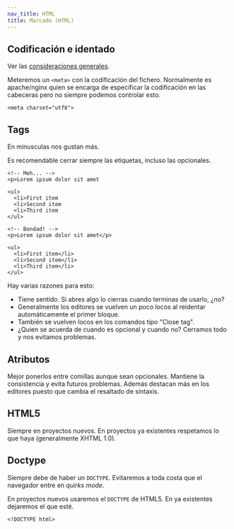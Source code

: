 ```yaml
---
nav_title: HTML
title: Marcado (HTML)
---
```


## Codificación e identado

Ver las [consideraciones generales](/guides/general.html).

Meteremos un `<meta>` con la codificación del fichero. Normalmente es apache/nginx quien se encarga
de especificar la codificación en las cabeceras pero no siempre podemos controlar esto.

    <meta charset="utf8">

## Tags

En minusculas nos gustan más.

Es recomendable cerrar siempre las etiquetas, incluso las opcionales.

    <!-- Meh... -->
    <p>Lorem ipsum dolor sit amet

    <ul>
      <li>First item
      <li>Second item
      <li>Third item
    </ul>

    <!-- Bondad! -->
    <p>Lorem ipsum dolor sit amet</p>

    <ul>
      <li>First item</li>
      <li>Second item</li>
      <li>Third item</li>
    </ul>

Hay varias razones para esto:

- Tiene sentido. Si abres algo lo cierras cuando terminas de usarlo, ¿no?
- Generalmente los editores se vuelven un poco locos al reidentar automáticamente el primer bloque.
- También se vuelven locos en los comandos tipo "Close tag".
- ¿Quien se acuerda de cuando es opcional y cuando no? Cerramos todo y nos evitamos problemas.

## Atributos

Mejor ponerlos entre comillas aunque sean opcionales. Mantiene la consistencia y evita futuros
problemas. Además destacan más en los editores puesto que cambia el resaltado de sintaxis.


## HTML5

Siempre en proyectos nuevos. En proyectos ya existentes respetamos lo que haya (generalmente XHTML
1.0).

## Doctype

Siempre debe de haber un `DOCTYPE`. Evitaremos a toda costa que el navegador entre en _quirks mode_.

En proyectos nuevos usaremos el `DOCTYPE` de HTML5. En ya existentes dejaremos el que esté.

    <!DOCTYPE html>
